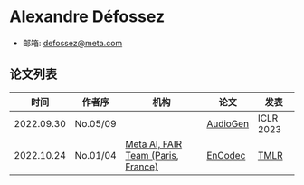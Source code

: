 # Alexandre Défossez

- 邮箱: defossez@meta.com

## 论文列表

| 时间 | 作者序 | 机构 | 论文 | 发表 |
|:-:|:-:|---|---|---|
| 2022.09.30 | No.05/09 | | [AudioGen](../Models/Speech_LLM/2022.09.30_AudioGen.md) | ICLR 2023 |
| 2022.10.24 | No.01/04 | [Meta AI, FAIR Team (Paris, France)](../Institutions/USA-Meta.AI.md) | [EnCodec](../Models/Speech_Neural_Codec/2022.10.24_EnCodec.md) | [TMLR](../Publications/TMLR.md) |
